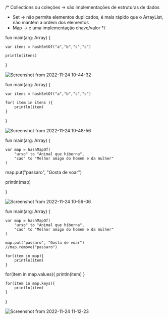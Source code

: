 /*
 Collections ou coleções -> são implementações de estruturas de dados
 - Set -> não permite elementos duplicados, é mais rápido que o ArrayList, não mantém a ordem dos elementos
 - Map -> é uma implementação chave/valor
 */


fun main(arg: Array<String>) {

	var itens = hashSetOf("a","b","c","c")
    
    println(itens)
    
}
  
  ![Screenshot from 2022-11-24 10-44-32](https://user-images.githubusercontent.com/101880897/203799664-e8d7a3cf-2ecb-4382-afde-05526b7799b8.png)

  fun main(arg: Array<String>) {

	var itens = hashSetOf("a","b","c","c")
    
    for( item in itens ){
        println(item)
    }
    
}
  
  ![Screenshot from 2022-11-24 10-48-56](https://user-images.githubusercontent.com/101880897/203800005-6b671cfb-d88e-4033-81a8-f875f94b3278.png)

  
  fun main(arg: Array<String>) {

	var map = hashMapOf(
        "urso" to "Animal que hiberna",
        "cao" to "Melhor amigo do homem e da mulher"
    )
  
  map.put("passaro", "Gosta de voar")

  println(map)
    
}
  
  ![Screenshot from 2022-11-24 10-56-06](https://user-images.githubusercontent.com/101880897/203801599-04c41b8a-587a-45d1-b1a6-af9b4b3a9f9d.png)
  
  
  fun main(arg: Array<String>) {

	var map = hashMapOf(
        "urso" to "Animal que hiberna",
        "cao" to "Melhor amigo do homem e da mulher"
    )
    
    map.put("passaro", "Gosta de voar")
    //map.remove("passaro")
    
    for(item in map){
        println(item)
    }
    
   for(item in map.values){
        println(item)
    }
   
    for(item in map.keys){
        println(item)
    }
    
}
  
  ![Screenshot from 2022-11-24 11-12-23](https://user-images.githubusercontent.com/101880897/203805060-4b237c7d-2f34-43f4-bcac-0197fb6b72d3.png)

  
  
 
